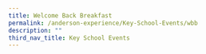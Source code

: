 ```yaml
---
title: Welcome Back Breakfast
permalink: /anderson-experience/Key-School-Events/wbb
description: ""
third_nav_title: Key School Events
---
```

